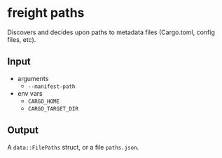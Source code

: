 # freight paths

Discovers and decides upon paths to metadata files (Cargo.toml, config files, etc).


## Input

* arguments
  - `--manifest-path`
* env vars
  - `CARGO_HOME`
  - `CARGO_TARGET_DIR`


## Output

A `data::FilePaths` struct, or a file `paths.json`.
